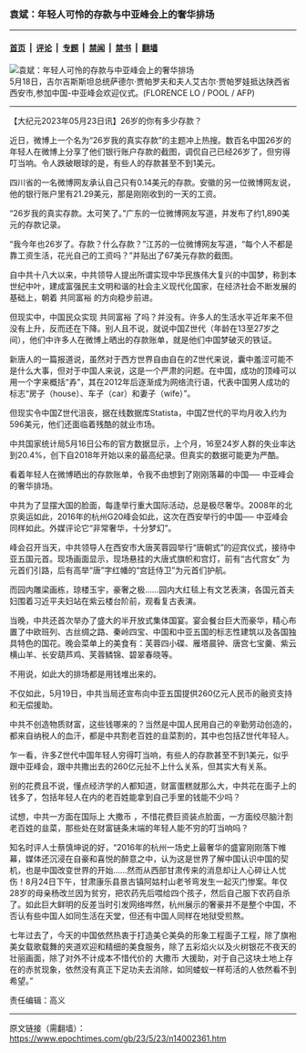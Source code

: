 ### 袁斌：年轻人可怜的存款与中亚峰会上的奢华排场

---

#### [首页](../../../..?n14002361) &nbsp;|&nbsp; [评论](../../../../../epoch-comment?n14002361) &nbsp;|&nbsp; [专题](../../../../../epoch-special?n14002361) &nbsp;|&nbsp; [禁闻](../../../../../epoch-news?n14002361) &nbsp;|&nbsp; [禁书](../../../../../books?n14002361) &nbsp;|&nbsp; [翻墙](https://github.com/gfw-breaker/nogfw/blob/master/README.md?n14002361)


<div><img alt="袁斌：年轻人可怜的存款与中亚峰会上的奢华排场" class="attachment-djy_600_400 size-djy_600_400 wp-post-image" src="https://i.epochtimes.com/assets/uploads/2023/05/id14002454-000_33FG3KR-.jpeg"/>
<div class="caption">
 5月18日，吉尔吉斯斯坦总统萨德尔·贾帕罗夫和夫人艾古尔·贾帕罗娃抵达陕西省西安市,参加中国-中亚峰会欢迎仪式。(FLORENCE LO / POOL / AFP)
</div></div><hr/><div class="post_content" id="artbody" itemprop="articleBody">
 <!-- article content begin -->
 <p>
  【大纪元2023年05月23日讯】26岁的你有多少存款？
 </p>
 <p>
  近日，微博上一个名为“26岁我的真实存款”的主题冲上热搜。数百名中国26岁的年轻人在微博上分享了他们银行账户存款的截图，调侃自己已经26岁了，但穷得叮当响。令人跌破眼球的是，有些人的存款甚至不到1美元。
 </p>
 <p>
  四川省的一名微博网友承认自己只有0.14美元的存款。安徽的另一位微博网友说，他的银行账户里有21.29美元，那是刚刚收到的一天的工资。
 </p>
 <p>
  “26岁我的真实存款。太可笑了。”广东的一位微博网友写道，并发布了约1,890美元的存款记录。
 </p>
 <p>
  “我今年也26岁了。存款？什么存款？”江苏的一位微博网友写道，“每个人不都是靠工资生活，花光自己的工资吗？”并贴出了67美元存款的截图。
 </p>
 <p>
  自中共十八大以来，中共领导人提出所谓实现中华民族伟大复兴的中国梦，称到本世纪中叶，建成富强民主文明和谐的社会主义现代化国家，在经济社会不断发展的基础上，朝着
  <ok href="https://www.epochtimes.com/gb/tag/%E5%85%B1%E5%90%8C%E5%AF%8C%E8%A3%95.html">
   共同富裕
  </ok>
  的方向稳步前进。
 </p>
 <p>
  但现实中，中国民众实现
  <ok href="https://www.epochtimes.com/gb/tag/%E5%85%B1%E5%90%8C%E5%AF%8C%E8%A3%95.html">
   共同富裕
  </ok>
  了吗？并没有。许多人的生活水平近年来不但没有上升，反而还在下降。别人且不说，就说中国Z世代（年龄在13至27岁之间），他们中许多人在微博上晒出的存款账单，就是他们中国梦破灭的铁证。
 </p>
 <p>
  新唐人的一篇报道说，虽然对于西方世界自由自在的Z世代来说，囊中羞涩可能不是什么大事，但对于中国人来说，这是一个严肃的问题。在中国，成功的顶峰可以用一个字来概括“孨”，其在2012年后逐渐成为网络流行语，代表中国男人成功的标志“房子（house）、车子（car）和妻子（wife）”。
 </p>
 <p>
  但现实令中国Z世代沮丧，据在线数据库Statista，中国Z世代的平均月收入约为596美元，他们还面临着残酷的就业市场。
 </p>
 <p>
  中共国家统计局5月16日公布的官方数据显示，上个月，16至24岁人群的失业率达到20.4%，创下自2018年开始以来的最高纪录。但真实的数据可能更为严酷。
 </p>
 <p>
  看着年轻人在微博晒出的存款账单，令我不由想到了刚刚落幕的中国──
  <ok href="https://www.epochtimes.com/gb/tag/%E4%B8%AD%E4%BA%9A%E5%B3%B0%E4%BC%9A.html">
   中亚峰会
  </ok>
  的奢华排场。
 </p>
 <p>
  中共为了显摆大国的脸面，每逢举行重大国际活动，总是极尽奢华。2008年的北京奥运如此，2016年的杭州G20峰会如此，这次在西安举行的中国──
  <ok href="https://www.epochtimes.com/gb/tag/%E4%B8%AD%E4%BA%9A%E5%B3%B0%E4%BC%9A.html">
   中亚峰会
  </ok>
  同样如此。外媒评论它“非常奢华，十分梦幻”。
 </p>
 <p>
  峰会召开当天，中共领导人在西安市大唐芙蓉园举行“唐朝式”的迎宾仪式，接待中亚五国元首。现场画面显示，现场悬挂的大唐式旗帜和宫灯，前有“古代宫女” 为元首们引路，后有高举“唐”字红幡的“宫廷侍卫”为元首们护航。
 </p>
 <p>
  而园内雕梁画栋，琼楼玉宇，豪奢之极……园内大红毯上有文艺表演，各国元首夫妇围着习近平夫妇站在紫云楼台阶前，观看复古表演。
 </p>
 <p>
  当晚，中共还首次举办了盛大的半开放式集体国宴。宴会餐台巨大而豪华，精心布置了中欧班列、古丝绸之路、秦岭四宝、中国和中亚五国的标志性建筑以及各国独具特色的国花。晚会菜单上的美食有：芙蓉四小碟、雁塔晨钟、唐宫七宝羹、紫云横山羊、长安葫芦鸡、芙蓉鳞锦、碧翠春晓等。
 </p>
 <p>
  不用说，如此大的排场都是用钱堆出来的。
 </p>
 <p>
  不仅如此，5月19日，中共当局还宣布向中亚五国提供260亿元人民币的融资支持和无偿援助。
 </p>
 <p>
  中共不创造物质财富，这些钱哪来的？当然是中国人民用自己的辛勤劳动创造的，都来自纳税人的血汗，都是中共割老百姓的韭菜割的，其中也包括Z世代年轻人。
 </p>
 <p>
  乍一看，许多Z世代中国年轻人穷得叮当响，有些人的存款甚至不到1美元，似乎跟中亚峰会，跟中共撒出去的260亿元扯不上什么关系，但其实大有关系。
 </p>
 <p>
  别的花费且不说，懂点经济学的人都知道，财富蛋糕就那么大，中共花在面子上的钱多了，包括年轻人在内的老百姓能拿到自己手里的钱能不少吗？
 </p>
 <p>
  试想，中共一方面在国际上
  <ok href="https://www.epochtimes.com/gb/tag/%E5%A4%A7%E6%92%92%E5%B8%81.html">
   大撒币
  </ok>
  ，不惜花费巨资装点脸面，一方面绞尽脑汁割老百姓的韭菜，那些处在财富链条末端的年轻人能不穷的叮当响吗？
 </p>
 <p>
  知名时评人士蔡慎坤说的好，“2016年的杭州一场史上最奢华的盛宴刚刚落下帷幕，媒体还沉浸在自豪和喜悦的醉意之中，认为这是世界了解中国认识中国的契机，也是中国改变世界的开始……然而从西部甘肃传来的消息却让人心碎让人忧伤！8月24日下午，甘肃康乐县景古镇阿姑村山老爷弯发生一起灭门惨案。年仅28岁的母亲杨改兰因为贫穷，把农药先后喂给四个孩子，然后自己服下农药自杀了。如此巨大鲜明的反差当时引发网络哗然，杭州展示的奢豪并不是整个中国，不否认有些中国人如同生活在天堂，但还有中国人同样在地狱受煎熬。
 </p>
 <p>
  七年过去了，今天的中国依然热衷于打造美仑美奂的形象工程面子工程，除了旗袍美女载歌载舞的夹道欢迎和精细的美食服务，除了五彩焰火以及火树银花不夜天的壮丽画面，除了对外不计成本不惜代价的
  <ok href="https://www.epochtimes.com/gb/tag/%E5%A4%A7%E6%92%92%E5%B8%81.html">
   大撒币
  </ok>
  大援助，对于自己这块土地上存在的赤贫现象，依然没有真正下足功夫去消除，如同蝼蚁一样苟活的人依然看不到希望。”
 </p>
 <p>
  责任编辑：高义
 </p>
 <!-- article content end -->
 <div id="below_article_ad">
 </div>
</div>


---

原文链接（需翻墙）：https://www.epochtimes.com/gb/23/5/23/n14002361.htm